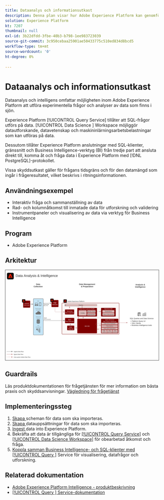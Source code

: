 ```yaml
---
title: Dataanalys och informationsutkast
description: Denna plan visar hur Adobe Experience Platform kan genomföra experimentella frågor och analyser av data som finns i sjön.
solution: Experience Platform
kt: 7207
thumbnail: null
exl-id: 3b22dfdd-3fbe-40b3-b798-1ee983723039
source-git-commit: 3c950cebaa25901ae50433775c510ed834d8bcd5
workflow-type: tm+mt
source-wordcount: '0'
ht-degree: 0%

---
```


# Dataanalys och informationsutkast

Dataanalys och intelligens omfattar möjligheten inom Adobe Experience Platform att utföra experimentella frågor och analyser av data som finns i sjön.

Experience Platform [!UICONTROL Query Service] tillåter att SQL-frågor utförs på data. [!UICONTROL Data Science ] Workspace möjliggör datautforskande, datavetenskap och maskininlärningsarbetsbelastningar som kan utföras på data.

Dessutom tillåter Experience Platform anslutningar med SQL-klienter, gränssnitt och Business Intelligence-verktyg (BI) från tredje part att ansluta direkt till, komma åt och fråga data i Experience Platform med [!DNL PostgreSQL]-protokollet.

Vissa skyddsutkast gäller för frågans tidsgräns och för den datamängd som ingår i frågeresultatet, vilket beskrivs i ritningsinformationen.

## Användningsexempel

* Interaktiv fråga och sammanställning av data
* Rad- och kolumnåtkomst till inmatade data för utforskning och validering
* Instrumentpaneler och visualisering av data via verktyg för Business Intelligence

## Program

* Adobe Experience Platform

## Arkitektur

<img src="assets/data_exploration.svg" alt="Referensarkitektur för Enterprise Data Exploration and Reporting Blueprint" style="border:1px solid #4a4a4a" />

## Guardrails

Läs produktdokumentationen för frågetjänsten för mer information om bästa praxis och skyddsanvisningar.
[Vägledning för frågetjänst](https://experienceleague.adobe.com/docs/experience-platform/query/best-practices/writing-queries.html?lang=en#best-practices)

## Implementeringssteg

1. [Skapa ](https://experienceleague.adobe.com/?recommended=ExperiencePlatform-D-1-2021.1.xdm) scheman för data som ska importeras.
1. [Skapa ](https://experienceleague.adobe.com/docs/platform-learn/tutorials/data-ingestion/create-datasets-and-ingest-data.html) datauppsättningar för data som ska importeras.
1. [Ingest ](https://experienceleague.adobe.com/?recommended=ExperiencePlatform-D-1-2020.1.dataingestion) data into Experience Platform.
1. Bekräfta att data är tillgängliga för [[!UICONTROL Query Service]](https://experienceleague.adobe.com/docs/platform-learn/tutorials/queries/explore-data.html?lang=en) och [[!UICONTROL Data Science Workspace]](https://experienceleague.adobe.com/docs/platform-learn/tutorials/data-science-workspace/load-data-in-jupyterlab-notebooks.html?lang=en) för obearbetad åtkomst och fråga.
1. [Koppla samman Business Intelligence- och SQL-klienter med  [!UICONTROL Query ]](https://experienceleague.adobe.com/?recommended=ExperiencePlatform-D-1-2021.1.qsvc.dash) Service för visualisering, datafrågor och utforskning.

## Relaterad dokumentation

* [Adobe Experience Platform Intelligence - produktbeskrivning](https://helpx.adobe.com/legal/product-descriptions/adobe-experience-platform-intelligence---product-description.html)
* [[!UICONTROL Query ] Service-dokumentation](https://experienceleague.adobe.com/docs/experience-platform/query/home.html?lang=en)
